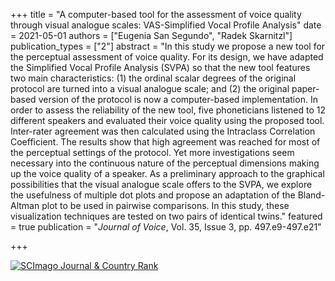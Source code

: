 +++
title = "A computer-based tool for the assessment of voice quality through visual analogue scales: VAS-Simplified Vocal Profile Analysis"
date = 2021-05-01
authors = ["Eugenia San Segundo", "Radek Skarnitzl"]
publication_types = ["2"]
abstract = "In this study we propose a new tool for the perceptual assessment of voice quality. For its design, we have adapted the Simplified Vocal Profile Analysis (SVPA) so that the new tool features two main characteristics: (1) the ordinal scalar degrees of the original protocol are turned into a visual analogue scale; and (2) the original paper-based version of the protocol is now a computer-based implementation. In order to assess the reliability of the new tool, five phoneticians listened to 12 different speakers and evaluated their voice quality using the proposed tool. Inter-rater agreement was then calculated using the Intraclass Correlation Coefficient. The results show that high agreement was reached for most of the perceptual settings of the protocol. Yet more investigations seem necessary into the continuous nature of the perceptual dimensions making up the voice quality of a speaker. As a preliminary approach to the graphical possibilities that the visual analogue scale offers to the SVPA, we explore the usefulness of multiple dot plots and propose an adaptation of the Bland-Altman plot to be used in pairwise comparisons. In this study, these visualization techniques are tested on two pairs of identical twins."
featured = true
publication = "*Journal of Voice*, Vol. 35, Issue 3, pp. 497.e9-497.e21"

+++

<a href="https://www.scimagojr.com/journalsearch.php?q=13783&amp;tip=sid&amp;exact=no" title="SCImago Journal &amp; Country Rank"><img border="0" src="https://www.scimagojr.com/journal_img.php?id=13783" alt="SCImago Journal &amp; Country Rank"  /></a>